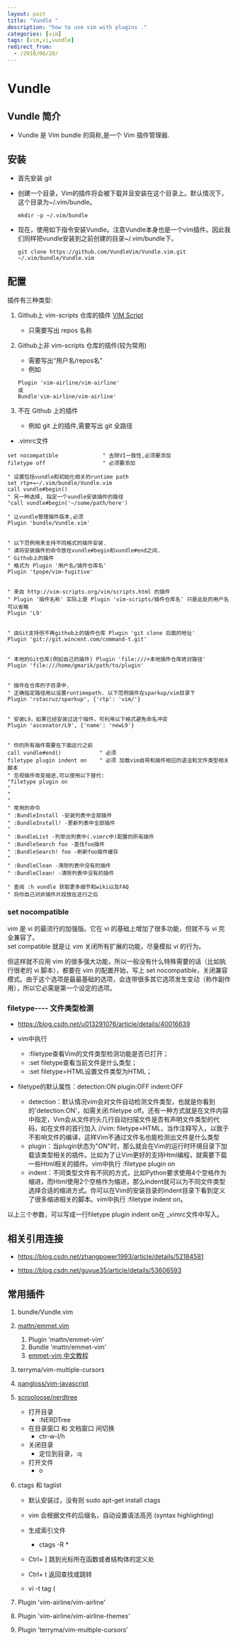 ```yaml
---
layout: post
title: "Vundle "
description: "how to use vim with plugins ."
categories: [vim]
tags: [vim,vi,vundle]
redirect_from:
  - /2018/06/28/
---
```

# Vundle
## Vundle 简介
* Vundle 是 Vim bundle 的简称,是一个 Vim 插件管理器. 

## 安装
* 首先安装 git
* 创建一个目录，Vim的插件将会被下载并且安装在这个目录上。默认情况下，这个目录为~/.vim/bundle。

    ```
    mkdir -p ~/.vim/bundle
    ```

* 现在，使用如下指令安装Vundle。注意Vundle本身也是一个vim插件。因此我们同样把vundle安装到之前创建的目录~/.vim/bundle下。

    ```
    git clone https://github.com/VundleVim/Vundle.vim.git  ~/.vim/bundle/Vundle.vim
    ```

## 配置
插件有三种类型: 
1. Github上 vim-scripts 仓库的插件  <a href="http://vim-scripts.org/">VIM Script</a>
    * 只需要写出 repos 名称
1. Github上非 vim-scripts 仓库的插件(较为常用) 
    * 需要写出“用户名/repos名”
    * 例如

    ```
    Plugin 'vim-airline/vim-airline'
    或
    Bundle'vim-airline/vim-airline'
    ```

1. 不在 Github 上的插件 
    * 例如 git 上的插件,需要写出 git 全路径

* .vimrc文件

```
set nocompatible              " 去除VI一致性,必须要添加
filetype off                  " 必须要添加

" 设置包括vundle和初始化相关的runtime path
set rtp+=~/.vim/bundle/Vundle.vim
call vundle#begin()
" 另一种选择, 指定一个vundle安装插件的路径
"call vundle#begin('~/some/path/here')

" 让vundle管理插件版本,必须
Plugin 'bundle/Vundle.vim'


" 以下范例用来支持不同格式的插件安装.
" 请将安装插件的命令放在vundle#begin和vundle#end之间.
" Github上的插件
" 格式为 Plugin '用户名/插件仓库名'
Plugin 'tpope/vim-fugitive'


" 来自 http://vim-scripts.org/vim/scripts.html 的插件
" Plugin '插件名称' 实际上是 Plugin 'vim-scripts/插件仓库名' 只是此处的用户名可以省略
Plugin 'L9'


" 由Git支持但不再github上的插件仓库 Plugin 'git clone 后面的地址'
Plugin 'git://git.wincent.com/command-t.git'


" 本地的Git仓库(例如自己的插件) Plugin 'file:///+本地插件仓库绝对路径'
Plugin 'file:///home/gmarik/path/to/plugin'


" 插件在仓库的子目录中.
" 正确指定路径用以设置runtimepath. 以下范例插件在sparkup/vim目录下
Plugin 'rstacruz/sparkup', {'rtp': 'vim/'}


" 安装L9，如果已经安装过这个插件，可利用以下格式避免命名冲突
Plugin 'ascenator/L9', {'name': 'newL9'}


" 你的所有插件需要在下面这行之前
call vundle#end()            " 必须
filetype plugin indent on    " 必须 加载vim自带和插件相应的语法和文件类型相关脚本
" 忽视插件改变缩进,可以使用以下替代:
"filetype plugin on
"
"
"
" 常用的命令
" :BundleInstall -安装列表中全部插件
" :BundleInstall! -更新列表中全部插件
" 
" :BundleList -列举出列表中(.vimrc中)配置的所有插件
" :BundleSearch foo -查找foo插件
" :BundleSearch! foo -刷新foo插件缓存
" 
" :BundleClean -清除列表中没有的插件
" :BundleClean! -清除列表中没有的插件

" 查阅 :h vundle 获取更多细节和wiki以及FAQ
" 将你自己对非插件片段放在这行之后
```

### set nocompatible
vim 是 vi 的最流行的加强版。它在 vi 的基础上增加了很多功能，但就不与 vi 完全兼容了。   
set compatible 就是让 vim 关闭所有扩展的功能，尽量模拟 vi 的行为。

但这样就不应用 vim 的很多强大功能，所以一般没有什么特殊需要的话（比如执行很老的 vi 脚本），都要在 vim 的配置开始，写上 set nocompatible，关闭兼容模式。由于这个选项是最最基础的选项，会连带很多其它选项发生变动（称作副作用），所以它必需是第一个设定的选项。

### filetype---- 文件类型检测
* https://blog.csdn.net/u013291076/article/details/40016639

* vim中执行
    * :filetype查看Vim的文件类型检测功能是否已打开；
    * :set filetype查看当前文件是什么类型；
    * :set filetype=HTML设置文件类型为HTML；

* filetype的默认属性：detection:ON plugin:OFF indent:OFF

    * detection：默认情况vim会对文件自动检测文件类型，也就是你看到的'detection:ON'，如需关闭:filetype off。还有一种方式就是在文件内容中指定，Vim会从文件的头几行自动扫描文件是否有声明文件类型的代码，如在文件的首行加入 //vim: filetype=HTML，当作注释写入，以致于不影响文件的编译，这样Vim不通过文件名也能检测出文件是什么类型
    * plugin：当plugin状态为"ON"时，那么就会在Vim的运行时环境目录下加载该类型相关的插件。比如为了让Vim更好的支持Html编程，就需要下载一些Html相关的插件。vim中执行 :filetype plugin on
    * indent：不同类型文件有不同的方式，比如Python要求使用4个空格作为缩进，而Html使用2个空格作为缩进，那么indent就可以为不同文件类型选择合适的缩进方式。你可以在Vim的安装目录的indent目录下看到定义了很多缩进相关的脚本。vim中执行 :filetype indent on。

以上三个参数，可以写成一行filetype plugin indent on在 \_vimrc文件中写入。

## 相关引用连接
* https://blog.csdn.net/zhangpower1993/article/details/52184581

* https://blog.csdn.net/guyue35/article/details/53606593

## 常用插件

1. bundle/Vundle.vim

1. <a href = "https://github.com/mattn/emmet-vim/">mattn/emmet.vim</a>

    1. Plugin 'mattn/emmet-vim'
    1. Bundle 'mattn/emmet-vim'
    1. <a href = "https://blog.zfanw.com/zencoding-vim-tutorial-chinese/">emmet-vim 中文教程</a>

1. terryma/vim-multiple-cursors

1. <a href = "https://github.com/pangloss/vim-javascript">pangloss/vim-javascript</a>

1. <a href = "https://github.com/scrooloose/nerdtree">scrooloose/nerdtree</a>
    * 打开目录
        * :NERDTree
    * 在目录窗口 和 文档窗口 间切换
        * ctr-w-l/h
    * 关闭目录
        * 定位到目录，:q
    * 打开文件
        * o

1. ctags 和 taglist

    * 默认安装过，没有则 sudo apt-get install ctags

    * vim 会根据文件的后缀名，自动设置语法高亮 (syntax highlighting)

    * 生成索引文件
        * ctags -R *
    * Ctrl+ ]   跳到光标所在函数或者结构体的定义处
    * Ctrl+ t   返回查找或跳转
    * vi -t tag (
    

1. Plugin 'vim-airline/vim-airline'

1. Plugin 'vim-airline/vim-airline-themes'

1. Plugin 'terryma/vim-multiple-cursors'

